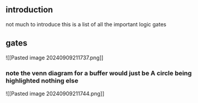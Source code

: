 ## introduction
not much to introduce this is a list of all the important logic gates

## gates
![[Pasted image 20240909211737.png]]


### note the venn diagram for a buffer would just be  A  circle being highlighted nothing else

![[Pasted image 20240909211744.png]]